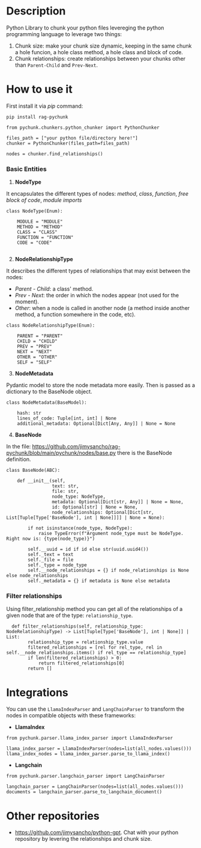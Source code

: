 # Description

Python Library to chunk your python files levereging the python programming language to leverage two things: 
1. Chunk size: make your chunk size dynamic, keeping in the same chunk a hole funcion, a hole class method, a hole class and block of code. 
2. Chunk relationships: create relationships between your chunks other than `Parent-Child` and `Prev-Next`. 

# How to use it

First install it via *pip* command: 
```
pip install rag-pychunk
```

```
from pychunk.chunkers.python_chunker import PythonChunker

files_path = ["your python file/directory here!"]
chunker = PythonChunker(files_path=files_path)

nodes = chunker.find_relationships()
```
### Basic Entities

1. **NodeType**

It encapsulates the different types of nodes: *method*, *class*, *function*, *free block of code*, *module imports*
```
class NodeType(Enum):
    
    MODULE = "MODULE" 
    METHOD = "METHOD"
    CLASS = "CLASS"
    FUNCTION = "FUNCTION"
    CODE = "CODE"
    
```

2. **NodeRelationshipType**

It describes the different types of relationships that may exist between the nodes: 
- *Parent - Child*: a class' method. 
- *Prev - Next*: the order in which the nodes appear (not used for the moment). 
- *Other*: when a node is called in another node (a method inside another method, a function somewhere in the code, etc).
```
class NodeRelationshipType(Enum): 
    
    PARENT = "PARENT"
    CHILD = "CHILD"
    PREV = "PREV"
    NEXT = "NEXT"
    OTHER = "OTHER"
    SELF = "SELF"
```

3. **NodeMetadata**

Pydantic model to store the node metadata more easily. Then is passed as a dictionary to the BaseNode object. 
```
class NodeMetadata(BaseModel):
    
    hash: str
    lines_of_code: Tuple[int, int] | None
    additional_metadata: Optional[Dict[Any, Any]] | None = None
```

4. **BaseNode**

In the file: https://github.com/jimysancho/rag-pychunk/blob/main/pychunk/nodes/base.py there is the BaseNode definition.
```
class BaseNode(ABC):
    
    def __init__(self, 
                 text: str, 
                 file: str, 
                 node_type: NodeType, 
                 metadata: Optional[Dict[str, Any]] | None = None, 
                 id: Optional[str] | None = None, 
                 node_relationships: Optional[Dict[str, List[Tuple[Type['BaseNode'], int | None]]]] | None = None):
        
        if not isinstance(node_type, NodeType):
            raise TypeError(f"Argument node_type must be NodeType. Right now is: {type(node_type)}")
        
        self.__uuid = id if id else str(uuid.uuid4())
        self._text = text
        self._file = file
        self._type = node_type
        self.__node_relationships = {} if node_relationships is None else node_relationships
        self._metadata = {} if metadata is None else metadata
```

### Filter relationships

Using filter_relationship method you can get all of the relationships of a given node that are of the type: `relationship_type`.  
```
  def filter_relationships(self, relationship_type: NodeRelationshipType) -> List[Tuple[Type['BaseNode'], int | None]] | List:
        relationship_type = relationship_type.value
        filtered_relationships = [rel for rel_type, rel in self.__node_relationships.items() if rel_type == relationship_type]
        if len(filtered_relationships) > 0:
            return filtered_relationships[0]
        return []
```

# Integrations

You can use the `LlamaIndexParser` and `LangChainParser` to transform the nodes in compatible objects with these frameworks: 

- **LlamaIndex**
```
from pychunk.parser.llama_index_parser import LlamaIndexParser

llama_index_parser = LlamaIndexParser(nodes=list(all_nodes.values()))
llama_index_nodes = llama_index_parser.parse_to_llama_index()

```

- **Langchain**
```
from pychunk.parser.langchain_parser import LangChainParser

langchain_parser = LangChainParser(nodes=list(all_nodes.values()))
documents = langchain_parser.parse_to_langchain_document()
```

# Other repositories

- https://github.com/jimysancho/python-gpt. Chat with your python repository by levering the relationships and chunk size. 
